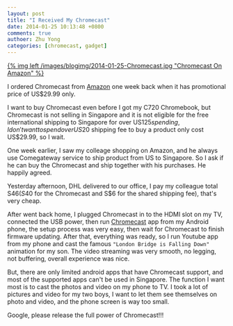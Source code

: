 ```yaml
---
layout: post
title: "I Received My Chromecast"
date: 2014-01-25 10:13:48 +0800
comments: true
authoer: Zhu Yong
categories: [chromecast, gadget]
---
```


[{% img left /images/blogimg/2014-01-25-Chromecast.jpg "Chromecast On Amazon" %}](http://www.amazon.com/gp/product/B00DR0PDNE/ref=as_li_ss_il?ie=UTF8&camp=1789&creative=390957&creativeASIN=B00DR0PDNE&linkCode=as2&tag=zhuyong.me-20)

I ordered Chromecast from [Amazon](http://www.amazon.com/gp/product/B00DR0PDNE/ref=as_li_ss_tl?ie=UTF8&camp=1789&creative=390957&creativeASIN=B00DR0PDNE&linkCode=as2&tag=zhuyong.me-20") one week back when it has promotional price of US$29.99 only. 

I want to buy Chromecast even before I got my C720 Chromebook, but Chromecast is not selling in Singapore and it is not eligible for the free international shipping to Singapore for over US$125 spending, I don't want to spend over US$20 shipping fee to buy a product only cost US$29.99, so I wait.

One week earlier, I saw my colleage shopping on Amazon, and he always use Comegateway service to ship product from US to Singapore. So I ask if he can buy the Chromecast and ship together with his purchases. He happily agreed. 

Yesterday afternoon, DHL delivered to our office, I pay my colleague total S$46 (S$40 for the Chromecast and S$6 for the shared shipping fee), that's very cheap. 

<!-- more -->

After went back home, I plugged Chromecast in to the HDMI slot on my TV, connected the USB power, then run [Chromecast](https://play.google.com/store/apps/details?id=com.google.android.apps.chromecast.app) app from my Android phone, the setup process was very easy, then wait for Chromecast to finish firmware updating. After that, everything was ready, so I run Youtube app from my phone and cast the famous `"London Bridge is Falling Down"` animation for my son. The video streaming was very smooth, no legging, not buffering, overall experience was nice.

But, there are only limited android apps that have Chromecast support, and most of the supported apps can't be used in Singapore. The function I want most is to cast the photos and video on my phone to TV. I took a lot of pictures and video for my two boys, I want to let them see themselves on photo and video, and the phone screen is way too small. 

Google, please release the full power of Chromecast!!!